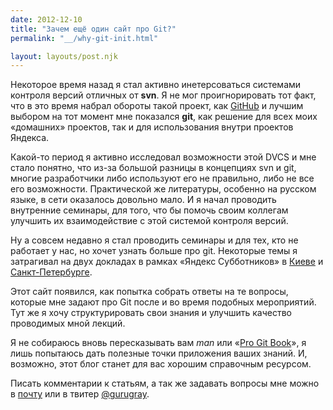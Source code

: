 ```yaml
---
date: 2012-12-10
title: "Зачем ещё один сайт про Git?"
permalink: "__/why-git-init.html"

layout: layouts/post.njk
---
```


Некоторое время назад я стал активно инетерсоваться системами контроля версий отличных от **svn**. Я не мог проигнорировать тот факт, что в это время набрал обороты такой проект, как [GitHub](http://github.com) и лучшим выбором на тот момент мне показался **git**, как решение для всех моих «домашних» проектов, так и для использования внутри проектов Яндекса.

Какой-то период я активно исследовал возможности этой DVCS и мне стало понятно, что из-за большой разницы в концепциях svn и git, многие разработчики либо используют его не правильно, либо не все его возможности. Практической же литературы, особенно на русском языке, в сети оказалось довольно мало. И я начал проводить внутренние семинары, для того, что бы помочь своим коллегам улучшить их взаимодействие с этой системой контроля версий.

Ну а совсем недавно я стал проводить семинары и для тех, кто не работает у нас, но хочет узнать больше про git. Некоторые темы я затрагивал на двух докладах в рамках «Яндекс Субботников» в [Киеве](http://blog.gurugray.ru/post/25575629834/git-kiev-video) и [Санкт-Петербурге](http://blog.gurugray.ru/post/31424327288/git-spb-video).

Этот сайт появился, как попытка собрать ответы на те вопросы, которые мне задают про Git после и во время подобных мероприятий. Тут же я хочу структурировать свои знания и улучшить качество проводимых мной лекций.

Я не собираюсь вновь пересказывать вам _man_ или «[Pro Git Book](http://git-scm.com/book/ru)», я лишь попытаюсь дать полезные точки приложения ваших знаний. И, возможно, этот блог станет для вас хорошим справочным ресурсом.

Писать комментарии к статьям, а так же задавать вопросы мне можно в [почту](mailto:gurugray@yandex.ru) или в твитер [@gurugray](https://twitter.com/gurugray).
